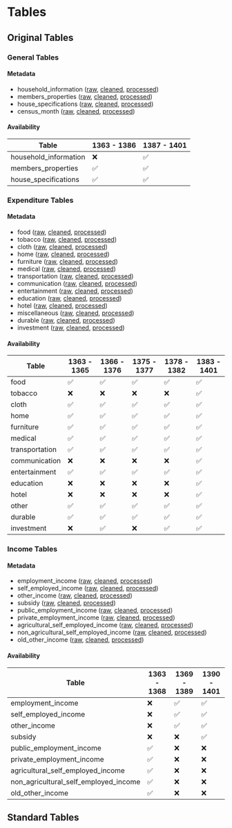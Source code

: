 # Tables

## Original Tables

### General Tables

#### Metadata

* household_information 
([raw](raw/household_information.md), 
[cleaned](cleaned/household_information.md), 
[processed](processed/household_information.md))
* members_properties
([raw](raw/members_properties.md),
[cleaned](cleaned/members_properties.md),
[processed](processed/members_properties.md))
* house_specifications
([raw](raw/house_specifications.md),
[cleaned](cleaned/house_specifications.md),
[processed](processed/house_specifications.md))
* census_month 
([raw](raw/census_month.md), 
[cleaned](cleaned/census_month.md), 
[processed](processed/census_month.md))

#### Availability

| Table                 | 1363 - 1386 | 1387  - 1401 |
| --------------------- | ----------- | ------------ |
| household_information | ❌           | ✅            |
| members_properties    | ✅           | ✅            |
| house_specifications  | ✅           | ✅            |

### Expenditure Tables

#### Metadata

* food
([raw](raw/food.md), 
[cleaned](cleaned/food.md), 
[processed](processed/food.md))
* tobacco
([raw](raw/tobacco.md), 
[cleaned](cleaned/tobacco.md), 
[processed](processed/tobacco.md))
* cloth
([raw](raw/cloth.md), 
[cleaned](cleaned/cloth.md), 
[processed](processed/cloth.md))
* home
([raw](raw/home.md), 
[cleaned](cleaned/home.md), 
[processed](processed/home.md))
* furniture
([raw](raw/furniture.md), 
[cleaned](cleaned/furniture.md), 
[processed](processed/furniture.md))
* medical
([raw](raw/medical.md), 
[cleaned](cleaned/medical.md), 
[processed](processed/medical.md))
* transportation
([raw](raw/transportation.md), 
[cleaned](cleaned/transportation.md), 
[processed](processed/transportation.md))
* communication
([raw](raw/communication.md), 
[cleaned](cleaned/communication.md), 
[processed](processed/communication.md))
* entertainment
([raw](raw/entertainment.md), 
[cleaned](cleaned/entertainment.md), 
[processed](processed/entertainment.md))
* education
([raw](raw/education.md), 
[cleaned](cleaned/education.md), 
[processed](processed/education.md))
* hotel
([raw](raw/hotel.md), 
[cleaned](cleaned/hotel.md), 
[processed](processed/hotel.md))
* miscellaneous
([raw](raw/miscellaneous.md), 
[cleaned](cleaned/miscellaneous.md), 
[processed](processed/miscellaneous.md))
* durable
([raw](raw/durable.md), 
[cleaned](cleaned/durable.md), 
[processed](processed/durable.md))
* investment
([raw](raw/investment.md), 
[cleaned](cleaned/investment.md), 
[processed](processed/investment.md))

#### Availability

| Table          | 1363 - 1365 | 1366 - 1376 | 1375 - 1377 | 1378 - 1382 | 1383 - 1401 |
| -------------- | ----------- | ----------- | ----------- | ----------- | ----------- |
| food           | ✅           | ✅           | ✅           | ✅           | ✅           |
| tobacco        | ❌           | ❌           | ❌           | ❌           | ✅           |
| cloth          | ✅           | ✅           | ✅           | ✅           | ✅           |
| home           | ✅           | ✅           | ✅           | ✅           | ✅           |
| furniture      | ✅           | ✅           | ✅           | ✅           | ✅           |
| medical        | ✅           | ✅           | ✅           | ✅           | ✅           |
| transportation | ✅           | ✅           | ✅           | ✅           | ✅           |
| communication  | ❌           | ❌           | ❌           | ❌           | ✅           |
| entertainment  | ✅           | ✅           | ✅           | ✅           | ✅           |
| education      | ❌           | ❌           | ❌           | ❌           | ✅           |
| hotel          | ❌           | ❌           | ❌           | ❌           | ✅           |
| other          | ✅           | ✅           | ✅           | ✅           | ✅           |
| durable        | ✅           | ✅           | ✅           | ✅           | ✅           |
| investment     | ❌           | ✅           | ❌           | ✅           | ✅           |

### Income Tables

#### Metadata

* employment_income
([raw](raw/employment_income.md), 
[cleaned](cleaned/employment_income.md),
[processed](processed/employment_income.md))
* self_employed_income
([raw](raw/self_employed_income.md), 
[cleaned](cleaned/self_employed_income.md),
[processed](processed/self_employed_income.md))
* other_income
([raw](raw/other_income.md), 
[cleaned](cleaned/other_income.md),
[processed](processed/other_income.md))
* subsidy
([raw](raw/subsidy.md), 
[cleaned](cleaned/subsidy.md),
[processed](processed/subsidy.md))
* public_employment_income
([raw](raw/public_employment_income.md), 
[cleaned](cleaned/public_employment_income.md),
[processed](processed/public_employment_income.md))
* private_employment_income
([raw](raw/private_employment_income.md), 
[cleaned](cleaned/private_employment_income.md),
[processed](processed/private_employment_income.md))
* agricultural_self_employed_income
([raw](raw/agricultural_self_employed_income.md), 
[cleaned](cleaned/agricultural_self_employed_income.md),
[processed](processed/agricultural_self_employed_income.md))
* non_agricultural_self_employed_income
([raw](raw/non_agricultural_self_employed_income.md), 
[cleaned](cleaned/non_agricultural_self_employed_income.md), 
[processed](processed/non_agricultural_self_employed_income.md))
* old_other_income
([raw](raw/old_other_income.md), 
[cleaned](cleaned/old_other_income.md), 
[processed](processed/old_other_income.md))

#### Availability

| Table                                 | 1363 - 1368 | 1369 - 1389 | 1390 - 1401 |
| ------------------------------------- | ----------- | ----------- | ----------- |
| employment_income                     | ❌           | ✅           | ✅           |
| self_employed_income                  | ❌           | ✅           | ✅           |
| other_income                          | ❌           | ✅           | ✅           |
| subsidy                               | ❌           | ❌           | ✅           |
| public_employment_income              | ✅           | ❌           | ❌           |
| private_employment_income             | ✅           | ❌           | ❌           |
| agricultural_self_employed_income     | ✅           | ❌           | ❌           |
| non_agricultural_self_employed_income | ✅           | ❌           | ❌           |
| old_other_income                      | ✅           | ❌           | ❌           |

## Standard Tables
